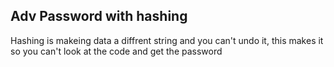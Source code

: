 ## Adv Password with hashing
Hashing is makeing data a diffrent string and you can't undo it, this makes it so you can't look at the code and get the password

